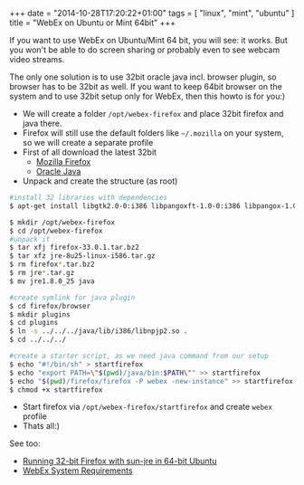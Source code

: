 +++
date = "2014-10-28T17:20:22+01:00"
tags = [ "linux", "mint", "ubuntu" ]
title = "WebEx on Ubuntu or Mint 64bit"
+++

If you want to use WebEx on Ubuntu/Mint 64 bit, you will see: it works.
But you won't be able to do screen sharing or probably even to see webcam video streams.

The only one solution is to use 32bit oracle java incl. browser plugin, so browser has to be 32bit as well.
If you want to keep 64bit browser on the system and to use 32bit setup only for WebEx, then this howto is for you:)

<!--more-->

- We will create a folder ``/opt/webex-firefox`` and place 32bit firefox and java there.
- Firefox will still use the default folders like ``~/.mozilla`` on your system, so we will create a separate profile
- First of all download the latest 32bit
  - [Mozilla Firefox](https://www.mozilla.org/en-US/)
  - [Oracle Java](http://www.java.com/en/download/linux_manual.jsp?locale=en)
- Unpack and create the structure (as root)

```bash
#install 32 libraries with dependencies
$ apt-get install libgtk2.0-0:i386 libpangoxft-1.0-0:i386 libpangox-1.0-0:i386 libxmu6:i386 libxtst6:i386 libdbus-glib-1-2:i386

$ mkdir /opt/webex-firefox
$ cd /opt/webex-firefox
#unpack it
$ tar xfj firefox-33.0.1.tar.bz2
$ tar xfz jre-8u25-linux-i586.tar.gz
$ rm firefox*.tar.bz2
$ rm jre*.tar.gz
$ mv jre1.8.0_25 java

#create symlink for java plugin
$ cd firefox/browser
$ mkdir plugins
$ cd plugins
$ ln -s ../../../java/lib/i386/libnpjp2.so .
$ cd ../../../

#create a starter script, as we need java command from our setup
$ echo "#!/bin/sh" > startfirefox
$ echo "export PATH=\"$(pwd)/java/bin:$PATH\"" >> startfirefox
$ echo "$(pwd)/firefox/firefox -P webex -new-instance" >> startfirefox
$ chmod +x startfirefox
```

- Start firefox via ``/opt/webex-firefox/startfirefox`` and create ``webex`` profile
- Thats all:)

See too:

- [Running 32-bit Firefox with sun-jre in 64-bit Ubuntu](http://askubuntu.com/questions/111947/running-32-bit-firefox-with-sun-jre-in-64-bit-ubuntu)
- [WebEx System Requirements](https://support.webex.com/webex/v1.1/support/en_US/rn/system_rn.htm)
